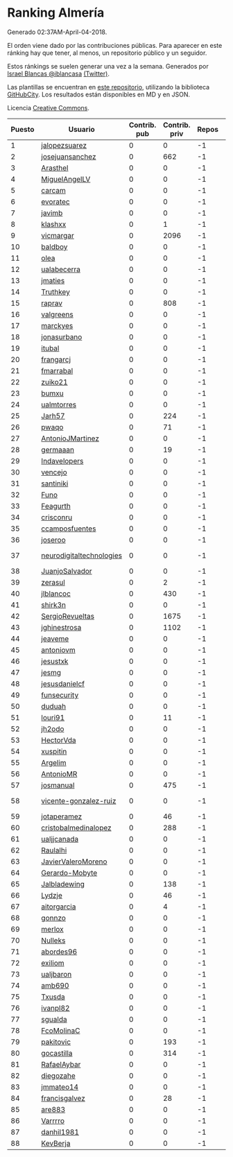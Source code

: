 # Ranking Almería

Generado 02:37AM-April-04-2018.

El orden viene dado por las contribuciones públicas. Para aparecer en este ránking hay que tener, al menos, un repositorio público y un seguidor.

Estos ránkings se suelen generar una vez a la semana. Generados por [Israel Blancas @iblancasa](https://github.com/iblancasa/) [(Twitter)](https://twitter.com/iblancasa).

Las plantillas se encuentran en [este repositorio](https://github.com/iblancasa/GH-Spanish-Ranking), utilizando la biblioteca [GitHubCity](https://github.com/iblancasa/GitHubCity). Los resultados están disponibles en MD y en JSON.

Licencia [Creative Commons](https://creativecommons.org/licenses/by/4.0/).

| Puesto   |  Usuario  | Contrib. pub | Contrib. priv |Repos| Followers | Desde |  Avatar  |
|----------|-----------|--------------|---------------|-----|-----------|-------|----------|
|1|[jalopezsuarez](https://github.com/jalopezsuarez)|0|0|-1|-1||![jalopezsuarez]()|
|2|[josejuansanchez](https://github.com/josejuansanchez)|0|662|-1|-1||![josejuansanchez]()|
|3|[Arasthel](https://github.com/Arasthel)|0|0|-1|-1||![Arasthel]()|
|4|[MiguelAngelLV](https://github.com/MiguelAngelLV)|0|0|-1|-1||![MiguelAngelLV]()|
|5|[carcam](https://github.com/carcam)|0|0|-1|-1||![carcam]()|
|6|[evoratec](https://github.com/evoratec)|0|0|-1|-1||![evoratec]()|
|7|[javimb](https://github.com/javimb)|0|0|-1|-1||![javimb]()|
|8|[klashxx](https://github.com/klashxx)|0|1|-1|-1||![klashxx]()|
|9|[vicmargar](https://github.com/vicmargar)|0|2096|-1|-1||![vicmargar]()|
|10|[baldboy](https://github.com/baldboy)|0|0|-1|-1||![baldboy]()|
|11|[olea](https://github.com/olea)|0|0|-1|-1||![olea]()|
|12|[ualabecerra](https://github.com/ualabecerra)|0|0|-1|-1||![ualabecerra]()|
|13|[jmaties](https://github.com/jmaties)|0|0|-1|-1||![jmaties]()|
|14|[Truthkey](https://github.com/Truthkey)|0|0|-1|-1||![Truthkey]()|
|15|[raprav](https://github.com/raprav)|0|808|-1|-1||![raprav]()|
|16|[valgreens](https://github.com/valgreens)|0|0|-1|-1||![valgreens]()|
|17|[marckyes](https://github.com/marckyes)|0|0|-1|-1||![marckyes]()|
|18|[jonasurbano](https://github.com/jonasurbano)|0|0|-1|-1||![jonasurbano]()|
|19|[itubal](https://github.com/itubal)|0|0|-1|-1||![itubal]()|
|20|[frangarcj](https://github.com/frangarcj)|0|0|-1|-1||![frangarcj]()|
|21|[fmarrabal](https://github.com/fmarrabal)|0|0|-1|-1||![fmarrabal]()|
|22|[zuiko21](https://github.com/zuiko21)|0|0|-1|-1||![zuiko21]()|
|23|[bumxu](https://github.com/bumxu)|0|0|-1|-1||![bumxu]()|
|24|[ualmtorres](https://github.com/ualmtorres)|0|0|-1|-1||![ualmtorres]()|
|25|[Jarh57](https://github.com/Jarh57)|0|224|-1|-1||![Jarh57]()|
|26|[pwaqo](https://github.com/pwaqo)|0|71|-1|-1||![pwaqo]()|
|27|[AntonioJMartinez](https://github.com/AntonioJMartinez)|0|0|-1|-1||![AntonioJMartinez]()|
|28|[germaaan](https://github.com/germaaan)|0|19|-1|-1||![germaaan]()|
|29|[Indavelopers](https://github.com/Indavelopers)|0|0|-1|-1||![Indavelopers]()|
|30|[vencejo](https://github.com/vencejo)|0|0|-1|-1||![vencejo]()|
|31|[santiniki](https://github.com/santiniki)|0|0|-1|-1||![santiniki]()|
|32|[Funo](https://github.com/Funo)|0|0|-1|-1||![Funo]()|
|33|[Feagurth](https://github.com/Feagurth)|0|0|-1|-1||![Feagurth]()|
|34|[crisconru](https://github.com/crisconru)|0|0|-1|-1||![crisconru]()|
|35|[ccamposfuentes](https://github.com/ccamposfuentes)|0|0|-1|-1||![ccamposfuentes]()|
|36|[joseroo](https://github.com/joseroo)|0|0|-1|-1||![joseroo]()|
|37|[neurodigitaltechnologies](https://github.com/neurodigitaltechnologies)|0|0|-1|-1||![neurodigitaltechnologies]()|
|38|[JuanjoSalvador](https://github.com/JuanjoSalvador)|0|0|-1|-1||![JuanjoSalvador]()|
|39|[zerasul](https://github.com/zerasul)|0|2|-1|-1||![zerasul]()|
|40|[jlblancoc](https://github.com/jlblancoc)|0|430|-1|-1||![jlblancoc]()|
|41|[shirk3n](https://github.com/shirk3n)|0|0|-1|-1||![shirk3n]()|
|42|[SergioRevueltas](https://github.com/SergioRevueltas)|0|1675|-1|-1||![SergioRevueltas]()|
|43|[jghinestrosa](https://github.com/jghinestrosa)|0|1102|-1|-1||![jghinestrosa]()|
|44|[jeaveme](https://github.com/jeaveme)|0|0|-1|-1||![jeaveme]()|
|45|[antoniovm](https://github.com/antoniovm)|0|0|-1|-1||![antoniovm]()|
|46|[jesustxk](https://github.com/jesustxk)|0|0|-1|-1||![jesustxk]()|
|47|[jesmg](https://github.com/jesmg)|0|0|-1|-1||![jesmg]()|
|48|[jesusdanielcf](https://github.com/jesusdanielcf)|0|0|-1|-1||![jesusdanielcf]()|
|49|[funsecurity](https://github.com/funsecurity)|0|0|-1|-1||![funsecurity]()|
|50|[duduah](https://github.com/duduah)|0|0|-1|-1||![duduah]()|
|51|[louri91](https://github.com/louri91)|0|11|-1|-1||![louri91]()|
|52|[jh2odo](https://github.com/jh2odo)|0|0|-1|-1||![jh2odo]()|
|53|[HectorVda](https://github.com/HectorVda)|0|0|-1|-1||![HectorVda]()|
|54|[xuspitin](https://github.com/xuspitin)|0|0|-1|-1||![xuspitin]()|
|55|[Argelim](https://github.com/Argelim)|0|0|-1|-1||![Argelim]()|
|56|[AntonioMR](https://github.com/AntonioMR)|0|0|-1|-1||![AntonioMR]()|
|57|[josmanual](https://github.com/josmanual)|0|475|-1|-1||![josmanual]()|
|58|[vicente-gonzalez-ruiz](https://github.com/vicente-gonzalez-ruiz)|0|0|-1|-1||![vicente-gonzalez-ruiz]()|
|59|[jotaperamez](https://github.com/jotaperamez)|0|46|-1|-1||![jotaperamez]()|
|60|[cristobalmedinalopez](https://github.com/cristobalmedinalopez)|0|288|-1|-1||![cristobalmedinalopez]()|
|61|[ualjjcanada](https://github.com/ualjjcanada)|0|0|-1|-1||![ualjjcanada]()|
|62|[Raulalhi](https://github.com/Raulalhi)|0|0|-1|-1||![Raulalhi]()|
|63|[JavierValeroMoreno](https://github.com/JavierValeroMoreno)|0|0|-1|-1||![JavierValeroMoreno]()|
|64|[Gerardo-Mobyte](https://github.com/Gerardo-Mobyte)|0|0|-1|-1||![Gerardo-Mobyte]()|
|65|[Jalbladewing](https://github.com/Jalbladewing)|0|138|-1|-1||![Jalbladewing]()|
|66|[Lydzje](https://github.com/Lydzje)|0|46|-1|-1||![Lydzje]()|
|67|[aitorgarcia](https://github.com/aitorgarcia)|0|4|-1|-1||![aitorgarcia]()|
|68|[gonnzo](https://github.com/gonnzo)|0|0|-1|-1||![gonnzo]()|
|69|[merlox](https://github.com/merlox)|0|0|-1|-1||![merlox]()|
|70|[Nulleks](https://github.com/Nulleks)|0|0|-1|-1||![Nulleks]()|
|71|[abordes96](https://github.com/abordes96)|0|0|-1|-1||![abordes96]()|
|72|[exiliom](https://github.com/exiliom)|0|0|-1|-1||![exiliom]()|
|73|[ualjbaron](https://github.com/ualjbaron)|0|0|-1|-1||![ualjbaron]()|
|74|[amb690](https://github.com/amb690)|0|0|-1|-1||![amb690]()|
|75|[Txusda](https://github.com/Txusda)|0|0|-1|-1||![Txusda]()|
|76|[ivanpl82](https://github.com/ivanpl82)|0|0|-1|-1||![ivanpl82]()|
|77|[sgualda](https://github.com/sgualda)|0|0|-1|-1||![sgualda]()|
|78|[FcoMolinaC](https://github.com/FcoMolinaC)|0|0|-1|-1||![FcoMolinaC]()|
|79|[pakitovic](https://github.com/pakitovic)|0|193|-1|-1||![pakitovic]()|
|80|[gocastilla](https://github.com/gocastilla)|0|314|-1|-1||![gocastilla]()|
|81|[RafaelAybar](https://github.com/RafaelAybar)|0|0|-1|-1||![RafaelAybar]()|
|82|[diegozahe](https://github.com/diegozahe)|0|0|-1|-1||![diegozahe]()|
|83|[jmmateo14](https://github.com/jmmateo14)|0|0|-1|-1||![jmmateo14]()|
|84|[francisgalvez](https://github.com/francisgalvez)|0|28|-1|-1||![francisgalvez]()|
|85|[are883](https://github.com/are883)|0|0|-1|-1||![are883]()|
|86|[Varrrro](https://github.com/Varrrro)|0|0|-1|-1||![Varrrro]()|
|87|[danhil1981](https://github.com/danhil1981)|0|0|-1|-1||![danhil1981]()|
|88|[KevBerja](https://github.com/KevBerja)|0|0|-1|-1||![KevBerja]()|
